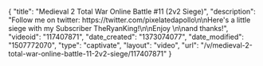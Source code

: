 {
    "title": "Medieval 2 Total War Online Battle #11 (2v2 Siege)",
    "description": "Follow me on twitter: https:\/\/twitter.com\/pixelatedapollo\n\nHere's a little siege with my Subscriber TheRyanKing!\n\nEnjoy \n\nand thanks!",
    "videoid": "117407871",
    "date_created": "1373074077",
    "date_modified": "1507772070",
    "type": "captivate",
    "layout": "video",
    "url": "\/v\/medieval-2-total-war-online-battle-11-2v2-siege\/117407871"
}